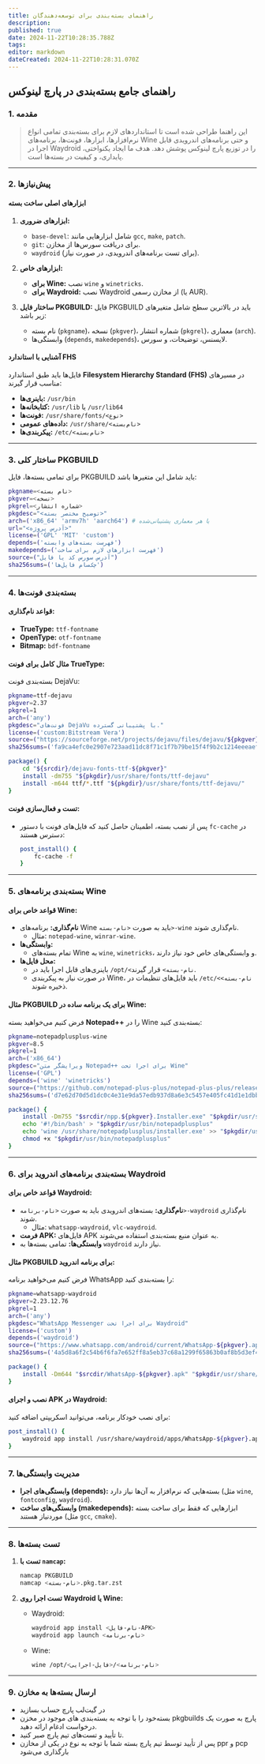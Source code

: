 ```yaml
---
title: راهنمای بسته‌بندی برای توسعه‌دهندگان
description: 
published: true
date: 2024-11-22T10:28:35.788Z
tags: 
editor: markdown
dateCreated: 2024-11-22T10:28:31.070Z
---
```




## **راهنمای جامع بسته‌بندی در پارچ لینوکس**

### **1. مقدمه**
> این راهنما طراحی شده است تا استانداردهای لازم برای بسته‌بندی تمامی انواع نرم‌افزارها، ابزارها، فونت‌ها، برنامه‌های Wine و حتی برنامه‌های اندرویدی قابل اجرا در Waydroid را در توزیع پارچ لینوکس پوشش دهد. هدف ما ایجاد یکنواختی، پایداری، و کیفیت در بسته‌ها است.

---

### **2. پیش‌نیازها**

#### **ابزارهای اصلی ساخت بسته**
1. **ابزارهای ضروری:**
   - `base-devel`: شامل ابزارهایی مانند `gcc`, `make`, `patch`.
   - `git`: برای دریافت سورس‌ها از مخازن.
   - `waydroid` (برای تست برنامه‌های اندرویدی، در صورت نیاز).

2. **ابزارهای خاص:**
   - **برای Wine:** نصب `wine` و `winetricks`.
   - **برای Waydroid:** نصب Waydroid از مخازن رسمی (یا AUR).

3. **ساختار فایل PKGBUILD:**
   فایل PKGBUILD باید در بالاترین سطح شامل متغیرهای زیر باشد:
   - نام بسته (`pkgname`)، نسخه (`pkgver`)، شماره انتشار (`pkgrel`)، معماری (`arch`).
   - وابستگی‌ها (`depends`, `makedepends`)، لایسنس، توضیحات، و سورس.

#### **آشنایی با استاندارد FHS**
فایل‌ها باید طبق استاندارد **Filesystem Hierarchy Standard (FHS)** در مسیرهای مناسب قرار گیرند:
- **باینری‌ها:** `/usr/bin`
- **کتابخانه‌ها:** `/usr/lib` یا `/usr/lib64`
- **فونت‌ها:** `/usr/share/fonts/<نوع>`
- **داده‌های عمومی:** `/usr/share/<نام‌بسته>`
- **پیکربندی‌ها:** `/etc/<نام‌بسته>`

---

### **3. ساختار کلی PKGBUILD**

برای تمامی بسته‌ها، فایل PKGBUILD باید شامل این متغیرها باشد:

```bash
pkgname=<نام بسته>
pkgver=<نسخه>
pkgrel=<شماره انتشار>
pkgdesc="<توضیح مختصر بسته>"
arch=('x86_64' 'armv7h' 'aarch64') # یا هر معماری پشتیبانی‌شده
url="<آدرس پروژه>"
license=('GPL' 'MIT' 'custom')
depends=('فهرست بسته‌های وابسته')
makedepends=('فهرست ابزارهای لازم برای ساخت')
source=("آدرس سورس کد یا فایل")
sha256sums=('چک‌سام فایل‌ها')
```

---

### **4. بسته‌بندی فونت‌ها**

#### **قواعد نام‌گذاری:**
- **TrueType:** `ttf-fontname`
- **OpenType:** `otf-fontname`
- **Bitmap:** `bdf-fontname`

#### **مثال کامل برای فونت TrueType:**
بسته‌بندی فونت DejaVu:

```bash
pkgname=ttf-dejavu
pkgver=2.37
pkgrel=1
arch=('any')
pkgdesc="فونت‌های DejaVu با پشتیبانی گسترده."
license=('custom:Bitstream Vera')
source=("https://sourceforge.net/projects/dejavu/files/dejavu/${pkgver}/dejavu-fonts-ttf-${pkgver}.tar.bz2")
sha256sums=('fa9ca4efc0e2907e723aad11dc8f71c1f7b79be15f4f9b2c1214eeeaefa0f4dd')

package() {
    cd "${srcdir}/dejavu-fonts-ttf-${pkgver}"
    install -dm755 "${pkgdir}/usr/share/fonts/ttf-dejavu"
    install -m644 ttf/*.ttf "${pkgdir}/usr/share/fonts/ttf-dejavu/"
}
```

#### **تست و فعال‌سازی فونت:**
- پس از نصب بسته، اطمینان حاصل کنید که فایل‌های فونت با دستور `fc-cache` در دسترس هستند:
  ```bash
  post_install() {
      fc-cache -f
  }
  ```

---

### **5. بسته‌بندی برنامه‌های Wine**

#### **قواعد خاص برای Wine:**
- **نام‌گذاری:** برنامه‌های Wine باید به صورت `<نام-بسته>-wine` نام‌گذاری شوند.
  - مثال: `notepad-wine`, `winrar-wine`.
- **وابستگی‌ها:**
  - تمام بسته‌های Wine به `wine`, `winetricks`، و وابستگی‌های خاص خود نیاز دارند.
- **محل فایل‌ها:**
  - باینری‌های قابل اجرا باید در `/opt/<نام-بسته>` قرار گیرند.
  - در صورت نیاز به پیکربندی Wine، باید فایل‌های تنظیمات در `/etc/<نام-بسته>` ذخیره شوند.

#### **مثال PKGBUILD برای یک برنامه ساده در Wine:**
فرض کنیم می‌خواهید بسته **Notepad++** را در Wine بسته‌بندی کنید:

```bash
pkgname=notepadplusplus-wine
pkgver=8.5
pkgrel=1
arch=('x86_64')
pkgdesc="ویرایشگر متن Notepad++ برای اجرا تحت Wine"
license=('GPL')
depends=('wine' 'winetricks')
source=("https://github.com/notepad-plus-plus/notepad-plus-plus/releases/download/v${pkgver}/npp.${pkgver}.Installer.exe")
sha256sums=('d7e62d70d5d1dc0c4e31e9da57edb937d8a6e3c5457e405fc41d1e1dbb2b34cf')

package() {
    install -Dm755 "$srcdir/npp.${pkgver}.Installer.exe" "$pkgdir/usr/share/notepadplusplus/installer.exe"
    echo '#!/bin/bash' > "$pkgdir/usr/bin/notepadplusplus"
    echo 'wine /usr/share/notepadplusplus/installer.exe' >> "$pkgdir/usr/bin/notepadplusplus"
    chmod +x "$pkgdir/usr/bin/notepadplusplus"
}
```

---

### **6. بسته‌بندی برنامه‌های اندروید برای Waydroid**

#### **قواعد خاص برای Waydroid:**
- **نام‌گذاری:** بسته‌های اندرویدی باید به صورت `<نام-برنامه>-waydroid` نام‌گذاری شوند.
  - مثال: `whatsapp-waydroid`, `vlc-waydroid`.
- **فرمت APK:** فایل‌های APK به عنوان منبع بسته‌بندی استفاده می‌شوند.
- **وابستگی‌ها:** تمامی بسته‌ها به `waydroid` نیاز دارند.

#### **مثال PKGBUILD برای برنامه اندروید:**
فرض کنیم می‌خواهید برنامه WhatsApp را بسته‌بندی کنید:

```bash
pkgname=whatsapp-waydroid
pkgver=2.23.12.76
pkgrel=1
arch=('any')
pkgdesc="WhatsApp Messenger برای اجرا تحت Waydroid"
license=('custom')
depends=('waydroid')
source=("https://www.whatsapp.com/android/current/WhatsApp-${pkgver}.apk")
sha256sums=('4a5d8a6f2c54b6f6fa7e652ff8a5eb37c68a1299f65863b0af8b5d3ef4e3c91b')

package() {
    install -Dm644 "$srcdir/WhatsApp-${pkgver}.apk" "$pkgdir/usr/share/waydroid/apps/WhatsApp-${pkgver}.apk"
}
```

#### **نصب و اجرای APK در Waydroid:**
برای نصب خودکار برنامه، می‌توانید اسکریپتی اضافه کنید:
```bash
post_install() {
    waydroid app install /usr/share/waydroid/apps/WhatsApp-${pkgver}.apk
}
```

---

### **7. مدیریت وابستگی‌ها**

- **وابستگی‌های اجرا (depends):** بسته‌هایی که نرم‌افزار به آن‌ها نیاز دارد (مثل `wine`, `fontconfig`, `waydroid`).
- **وابستگی‌های ساخت (makedepends):** ابزارهایی که فقط برای ساخت بسته موردنیاز هستند (مثل `gcc`, `cmake`).

---

### **8. تست بسته‌ها**

1. **تست با `namcap`:**
   ```bash
   namcap PKGBUILD
   namcap <نام-بسته>.pkg.tar.zst
   ```

2. **تست اجرا روی Waydroid یا Wine:**
   - Waydroid:
     ```bash
     waydroid app install <نام-فایل-APK>
     waydroid app launch <نام-برنامه>
     ```
   - Wine:
     ```bash
     wine /opt/<نام-برنامه>/<فایل-اجرایی>
     ```

---

### **9. ارسال بسته‌ها به مخازن**

- در گیت‌لب پارچ حساب بسازید
- بسته‌خود را با توجه به بسته‌بندی های موجود در مخزن pkgbuilds پارچ به صورت یک درخواست ادغام ارائه دهید.
- تا تأیید و تست‌های تیم پارچ صبر کنید.
- پس از تأیید توسط تیم پارچ بسته شما با توجه به نوع در یکی از مخازن ppr و pcp بارگذاری می‌شود